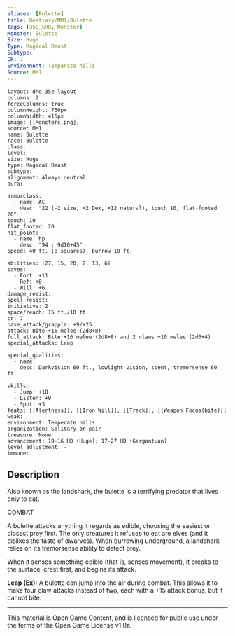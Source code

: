 ```yaml
---
aliases: [Bulette]
title: Bestiary/MM1/Bulette
tags: [35E_SRD, Monster]
Monster: Bulette
Size: Huge
Type: Magical Beast
Subtype: 
CR: 7
Environnent: Temperate hills
Source: MM1
---
```


```statblock
layout: dnd 35e layout
columns: 2
forceColumns: true
columnHeight: 750px
columnWidth: 415px
image: [[Monsters.png]]
source: MM1
name: Bulette
race: Bulette
class: 
level: 
size: Huge
type: Magical Beast
subtype: 
alignment: Always neutral
aura: 

armorclass:
  - name: AC
    desc: "22 (-2 size, +2 Dex, +12 natural), touch 10, flat-footed 20"
touch: 10
flat_footed: 20
hit_point:
  - name: hp
    desc: "94 ; 9d10+45"
speed: 40 ft. (8 squares), burrow 10 ft.

abilities: [27, 15, 20, 2, 13, 6]
saves:
  - Fort: +11
  - Ref: +8
  - Will: +6
damage_resist: 
spell_resist: 
initiative: 2
space/reach: 15 ft./10 ft.
cr: 7
base_attack/grapple: +9/+25
attack: Bite +16 melee (2d8+8)
full_attack: Bite +16 melee (2d8+8) and 2 claws +10 melee (2d6+4)
special_attacks: Leap

special_qualities:
  - name: 
    desc: Darkvision 60 ft., lowlight vision, scent, tremorsense 60 ft.

skills:
  - Jump: +18
  - Listen: +9
  - Spot: +3
feats: [[Alertness]], [[Iron Will]], [[Track]], [[Weapon Focus(bite)]]
weak: 
environment: Temperate hills
organization: Solitary or pair
treasure: None
advancement: 10-16 HD (Huge); 17-27 HD (Gargantuan)
level_adjustment: -
immune: 
```

## Description

<p>Also known as the landshark, the bulette is a terrifying predator that lives only to eat.</p>
<p>COMBAT</p>
<p>A bulette attacks anything it regards as edible, choosing the easiest or closest prey first. The only creatures it refuses to eat are elves (and it dislikes the taste of dwarves). When burrowing underground, a landshark relies on its tremorsense ability to detect prey.</p>
<p>When it senses something edible (that is, senses movement), it breaks to the surface, crest first, and begins its attack.</p>
<p>
            <b>Leap (Ex):</b> A bulette can jump into the air during combat. This allows it to make four claw attacks instead of two, each with a +15 attack bonus, but it cannot bite.</p>

---

This material is Open Game Content, and is licensed for public use under
the terms of the Open Game License v1.0a.
